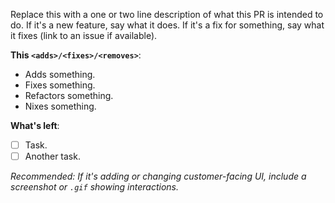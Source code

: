 Replace this with a one or two line description of what this PR is intended to do. If it's a new feature, say what it does. If it's a fix for something, say what it fixes (link to an issue if available).

**This `<adds>/<fixes>/<removes>`**:
- Adds something.
- Fixes something.
- Refactors something.
- Nixes something.

**What's left**:
- [ ] Task.
- [ ] Another task.

*Recommended: If it's adding or changing customer-facing UI, include a screenshot or `.gif` showing interactions.*
